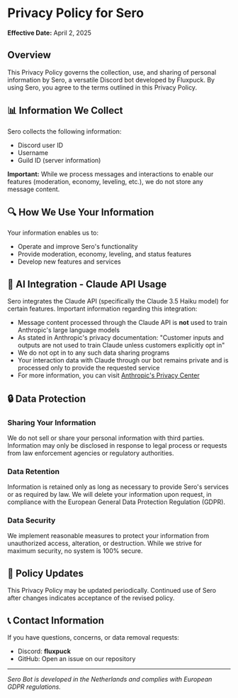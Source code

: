 # Privacy Policy for Sero

**Effective Date:** April 2, 2025

## Overview

This Privacy Policy governs the collection, use, and sharing of personal information by Sero, a versatile Discord bot developed by Fluxpuck. By using Sero, you agree to the terms outlined in this Privacy Policy.

## 📊 Information We Collect

Sero collects the following information:
- Discord user ID
- Username
- Guild ID (server information)

**Important:** While we process messages and interactions to enable our features (moderation, economy, leveling, etc.), we do not store any message content.

## 🔍 How We Use Your Information

Your information enables us to:
- Operate and improve Sero's functionality
- Provide moderation, economy, leveling, and status features
- Develop new features and services

## 🤖 AI Integration - Claude API Usage

Sero integrates the Claude API (specifically the Claude 3.5 Haiku model) for certain features. Important information regarding this integration:

- Message content processed through the Claude API is **not** used to train Anthropic's large language models
- As stated in Anthropic's privacy documentation: "Customer inputs and outputs are not used to train Claude unless customers explicitly opt in"
- We do not opt in to any such data sharing programs
- Your interaction data with Claude through our bot remains private and is processed only to provide the requested service
- For more information, you can visit [Anthropic's Privacy Center](https://privacy.anthropic.com/en/articles/7996868-is-my-data-used-for-model-training)

## 🔒 Data Protection

### Sharing Your Information
We do not sell or share your personal information with third parties. Information may only be disclosed in response to legal process or requests from law enforcement agencies or regulatory authorities.

### Data Retention
Information is retained only as long as necessary to provide Sero's services or as required by law. We will delete your information upon request, in compliance with the European General Data Protection Regulation (GDPR).

### Data Security
We implement reasonable measures to protect your information from unauthorized access, alteration, or destruction. While we strive for maximum security, no system is 100% secure.

## 📝 Policy Updates

This Privacy Policy may be updated periodically. Continued use of Sero after changes indicates acceptance of the revised policy.

## 📞 Contact Information

If you have questions, concerns, or data removal requests:
- Discord: **fluxpuck**
- GitHub: Open an issue on our repository

---

*Sero Bot is developed in the Netherlands and complies with European GDPR regulations.*
